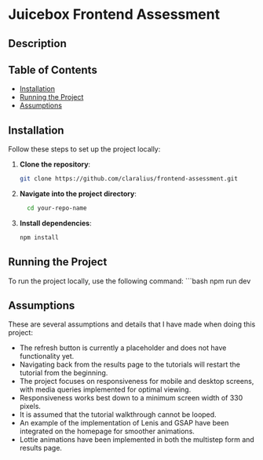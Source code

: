 # Juicebox Frontend Assessment

## Description

## Table of Contents

- [Installation](#installation)
- [Running the Project](#running-the-project)
- [Assumptions](#assumption)

## Installation
Follow these steps to set up the project locally:

1. **Clone the repository**:
   ```bash
   git clone https://github.com/claralius/frontend-assessment.git

2. **Navigate into the project directory**:
    ```bash
      cd your-repo-name

3. **Install dependencies**:
   ```bash
   npm install

## Running the Project
To run the project locally, use the following command:
    ```bash
    npm run dev

## Assumptions
These are several assumptions and details that I have made when doing this project:
- The refresh button is currently a placeholder and does not have functionality yet.
- Navigating back from the results page to the tutorials will restart the tutorial from the beginning.
- The project focuses on responsiveness for mobile and desktop screens, with media queries implemented for optimal viewing.
- Responsiveness works best down to a minimum screen width of 330 pixels.
- It is assumed that the tutorial walkthrough cannot be looped.
- An example of the implementation of Lenis and GSAP have been integrated on the homepage for smoother animations.
- Lottie animations have been implemented in both the multistep form and results page.


